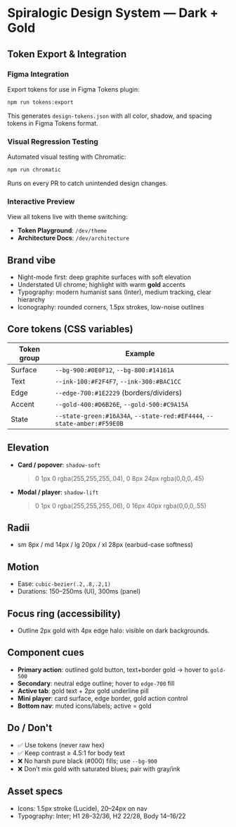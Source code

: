 # Spiralogic Design System — Dark + Gold

## Token Export & Integration

### Figma Integration
Export tokens for use in Figma Tokens plugin:

```bash
npm run tokens:export
```

This generates `design-tokens.json` with all color, shadow, and spacing tokens in Figma Tokens format.

### Visual Regression Testing
Automated visual testing with Chromatic:

```bash
npm run chromatic
```

Runs on every PR to catch unintended design changes.

### Interactive Preview
View all tokens live with theme switching:
- **Token Playground**: `/dev/theme`
- **Architecture Docs**: `/dev/architecture`

## Brand vibe
- Night-mode first: deep graphite surfaces with soft elevation
- Understated UI chrome; highlight with warm **gold** accents
- Typography: modern humanist sans (Inter), medium tracking, clear hierarchy
- Iconography: rounded corners, 1.5px strokes, low-noise outlines

## Core tokens (CSS variables)
| Token group | Example |
| --- | --- |
| Surface | `--bg-900:#0E0F12`, `--bg-800:#14161A` |
| Text | `--ink-100:#F2F4F7`, `--ink-300:#BAC1CC` |
| Edge | `--edge-700:#1E2229` (borders/dividers) |
| Accent | `--gold-400:#D6B26E`, `--gold-500:#C9A15A` |
| State | `--state-green:#16A34A`, `--state-red:#EF4444`, `--state-amber:#F59E0B` |

## Elevation
- **Card / popover**: `shadow-soft`  
  > 0 1px 0 rgba(255,255,255,.04), 0 8px 24px rgba(0,0,0,.45)
- **Modal / player**: `shadow-lift`  
  > 0 1px 0 rgba(255,255,255,.06), 0 16px 40px rgba(0,0,0,.55)

## Radii
- sm 8px / md 14px / lg 20px / xl 28px (earbud-case softness)

## Motion
- Ease: `cubic-bezier(.2,.8,.2,1)`  
- Durations: 150–250ms (UI), 300ms (panel)

## Focus ring (accessibility)
- Outline 2px gold with 4px edge halo: visible on dark backgrounds.

## Component cues
- **Primary action**: outlined gold button, text+border gold → hover to `gold-500`
- **Secondary**: neutral edge outline; hover to `edge-700` fill
- **Active tab**: gold text + 2px gold underline pill
- **Mini player**: card surface, edge border, gold action control
- **Bottom nav**: muted icons/labels; active = gold

## Do / Don't
- ✅ Use tokens (never raw hex)  
- ✅ Keep contrast ≥ 4.5:1 for body text  
- ❌ No harsh pure black (#000) fills; use `--bg-900`  
- ❌ Don't mix gold with saturated blues; pair with gray/ink

## Asset specs
- Icons: 1.5px stroke (Lucide), 20–24px on nav  
- Typography: Inter; H1 28–32/36, H2 22/28, Body 14–16/22
